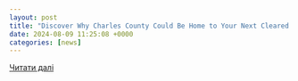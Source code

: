 ```yaml
---
layout: post
title: "Discover Why Charles County Could Be Home to Your Next Cleared Job - ClearanceJobs"
date: 2024-08-09 11:25:08 +0000
categories: [news]
---
```


[Читати далі](https://news.clearancejobs.com/2024/08/08/discover-why-charles-county-could-be-home-to-your-next-cleared-job/)
